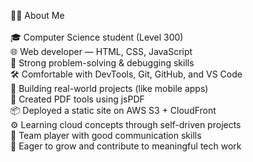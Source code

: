 👨‍💻 About Me<br>
<br>
🎓 Computer Science student (Level 300)<br>
🌐 Web developer — HTML, CSS, JavaScript<br>
🧠 Strong problem-solving & debugging skills<br>
🛠️ Comfortable with DevTools, Git, GitHub, and VS Code<br>
📱 Building real-world projects (like mobile apps)<br>
📄 Created PDF tools using jsPDF<br>
📦 Deployed a static site on AWS S3 + CloudFront<br>
⚙️ Learning cloud concepts through self-driven projects<br>
👥 Team player with good communication skills<br>
🚀 Eager to grow and contribute to meaningful tech work<br>
